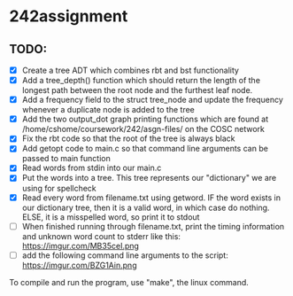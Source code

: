 # 242assignment
## TODO: 
- [x] Create a tree ADT which combines rbt and bst functionality
- [x] Add a tree_depth() function which should return the length of the longest path between the root node and the furthest leaf node.
- [x] Add a frequency field to the struct tree_node and update the frequency whenever a duplicate node is added to the tree
- [x] Add the two output_dot graph printing functions which are found at /home/cshome/coursework/242/asgn-files/ on the COSC network
- [x] Fix the rbt code so that the root of the tree is always black
- [x] Add getopt code to main.c so that command line arguments can be passed to main function
- [x] Read words from stdin into our main.c 
- [x] Put the words into a tree. This tree represents our "dictionary" we are using for spellcheck
- [x] Read every word from filename.txt using getword. IF the word exists in our dictionary tree, then it is a valid word, in which case do nothing. ELSE, it is a misspelled word, so print it to stdout
- [ ] When finished running through filename.txt, print the timing information and unknown word count to stderr like this: https://imgur.com/MB35ceI.png
- [ ] add the following command line arguments to the script: https://imgur.com/BZG1Ain.png

To compile and run the program, use "make", the linux command.
